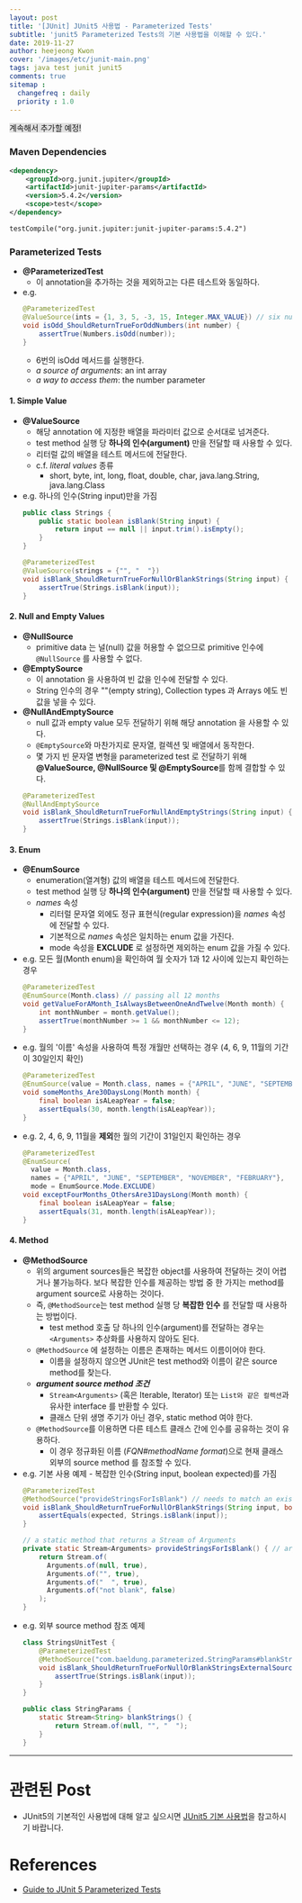 ```yaml
---
layout: post
title: '[JUnit] JUnit5 사용법 - Parameterized Tests'
subtitle: 'junit5 Parameterized Tests의 기본 사용법을 이해할 수 있다.'
date: 2019-11-27
author: heejeong Kwon
cover: '/images/etc/junit-main.png'
tags: java test junit junit5
comments: true
sitemap :
  changefreq : daily
  priority : 1.0
---
```


<span style="background-color: #e1e1e1">계속해서 추가할 예정!</span>  

### Maven Dependencies
```xml
<dependency>
    <groupId>org.junit.jupiter</groupId>
    <artifactId>junit-jupiter-params</artifactId>
    <version>5.4.2</version>
    <scope>test</scope>
</dependency>
```
```xml
testCompile("org.junit.jupiter:junit-jupiter-params:5.4.2")
```

### Parameterized Tests
- **@ParameterizedTest**
    - 이 annotation을 추가하는 것을 제외하고는 다른 테스트와 동일하다.
- e.g.
    ```java
    @ParameterizedTest
    @ValueSource(ints = {1, 3, 5, -3, 15, Integer.MAX_VALUE}) // six numbers
    void isOdd_ShouldReturnTrueForOddNumbers(int number) {
        assertTrue(Numbers.isOdd(number));
    }
    ```
    - 6번의 isOdd 메서드를 실행한다.
    - *a source of arguments*: an int array
    - *a way to access them*: the number parameter
    
#### 1. Simple Value
- **@ValueSource**
    - 해당 annotation 에 지정한 배열을 파라미터 값으로 순서대로 넘겨준다.
    - test method 실행 당 **하나의 인수(argument)** 만을 전달할 때 사용할 수 있다.
    - 리터럴 값의 배열을 테스트 메서드에 전달한다.
    - c.f. *literal values* 종류
        - short, byte, int, long, float, double, char, java.lang.String, java.lang.Class 
- e.g. 하나의 인수(String input)만을 가짐 
    ```java
    public class Strings {
        public static boolean isBlank(String input) {
            return input == null || input.trim().isEmpty();
        }
    }
    ```
    ```java
    @ParameterizedTest
    @ValueSource(strings = {"", "  "})
    void isBlank_ShouldReturnTrueForNullOrBlankStrings(String input) {
        assertTrue(Strings.isBlank(input));
    }
    ```
    
#### 2. Null and Empty Values
- **@NullSource**
    - primitive data 는 널(null) 값을 허용할 수 없으므로 primitive 인수에 `@NullSource` 를 사용할 수 없다.
- **@EmptySource**
    - 이 annotation 을 사용하여 빈 값을 인수에 전달할 수 있다. 
    - String 인수의 경우 ""(empty string), Collection types 과 Arrays 에도 빈 값을 넣을 수 있다. 
- **@NullAndEmptySource**
    - null 값과 empty value 모두 전달하기 위해 해당 annotation 을 사용할 수 있다. 
    - `@EmptySource`와 마찬가지로 문자열, 컬렉션 및 배열에서 동작한다.
    - 몇 가지 빈 문자열 변형을 parameterized test 로 전달하기 위해 **@ValueSource, @NullSource 및 @EmptySource**를 함께 결합할 수 있다.
    ```java
    @ParameterizedTest
    @NullAndEmptySource
    void isBlank_ShouldReturnTrueForNullAndEmptyStrings(String input) {
        assertTrue(Strings.isBlank(input));
    }
    ```
    
#### 3. Enum
- **@EnumSource**
    - enumeration(열겨형) 값의 배열을 테스트 메서드에 전달한다.
    - test method 실행 당 **하나의 인수(argument)** 만을 전달할 때 사용할 수 있다.
    - *names* 속성
        - 리터럴 문자열 외에도 정규 표현식(regular expression)을 *names* 속성에 전달할 수 있다.
        - 기본적으로 *names* 속성은 일치하는 enum 값을 가진다. 
        - mode 속성을 **EXCLUDE** 로 설정하면 제외하는 enum 값을 가질 수 있다. 
- e.g. 모든 월(Month enum)을 확인하여 월 숫자가 1과 12 사이에 있는지 확인하는 경우 
    ```java
    @ParameterizedTest
    @EnumSource(Month.class) // passing all 12 months
    void getValueForAMonth_IsAlwaysBetweenOneAndTwelve(Month month) {
        int monthNumber = month.getValue();
        assertTrue(monthNumber >= 1 && monthNumber <= 12);
    }
    ```
- e.g. 월의 '이름' 속성을 사용하여 특정 개월만 선택하는 경우 (4, 6, 9, 11월의 기간이 30일인지 확인)
    ```java
    @ParameterizedTest
    @EnumSource(value = Month.class, names = {"APRIL", "JUNE", "SEPTEMBER", "NOVEMBER"})
    void someMonths_Are30DaysLong(Month month) {
        final boolean isALeapYear = false;
        assertEquals(30, month.length(isALeapYear));
    }
    ```
- e.g. 2, 4, 6, 9, 11월을 **제외**한 월의 기간이 31일인지 확인하는 경우 
    ```java
    @ParameterizedTest
    @EnumSource(
      value = Month.class,
      names = {"APRIL", "JUNE", "SEPTEMBER", "NOVEMBER", "FEBRUARY"},
      mode = EnumSource.Mode.EXCLUDE)
    void exceptFourMonths_OthersAre31DaysLong(Month month) {
        final boolean isALeapYear = false;
        assertEquals(31, month.length(isALeapYear));
    }
    ```

#### 4. Method
- **@MethodSource**
    - 위의 argument sources들은 복잡한 object를 사용하여 전달하는 것이 어렵거나 불가능하다. 보다 복잡한 인수를 제공하는 방법 중 한 가지는 method를 argument source로 사용하는 것이다.
    - 즉, `@MethodSource`는 test method 실행 당 **복잡한 인수** 를 전달할 때 사용하는 방법이다.
        - test method 호출 당 하나의 인수(argument)를 전달하는 경우는 `<Arguments>` 추상화를 사용하지 않아도 된다. 
    - `@MethodSource` 에 설정하는 이름은 존재하는 메서드 이름이어야 한다.
        - 이름을 설정하지 않으면 JUnit은 test method와 이름이 같은 source method를 찾는다.
    - ***argument source method 조건***
        - `Stream<Arguments>` (혹은 Iterable, Iterator) 또는 `List와 같은 컬렉션`과 유사한 interface 를 반환할 수 있다.
        - 클래스 단위 생명 주기가 아닌 경우, static method 여야 한다.
    - `@MethodSource`를 이용하면 다른 테스트 클래스 간에 인수를 공유하는 것이 유용하다.
        - 이 경우 정규화된 이름 (*FQN#methodName format*)으로 현재 클래스 외부의 source method 를 참조할 수 있다.
- e.g. 기본 사용 예제 - 복잡한 인수(String input, boolean expected)를 가짐
    ```java
    @ParameterizedTest
    @MethodSource("provideStringsForIsBlank") // needs to match an existing method.
    void isBlank_ShouldReturnTrueForNullOrBlankStrings(String input, boolean expected) {
        assertEquals(expected, Strings.isBlank(input));
    }
    ```
    ```java
    // a static method that returns a Stream of Arguments
    private static Stream<Arguments> provideStringsForIsBlank() { // argument source method
        return Stream.of(
          Arguments.of(null, true),
          Arguments.of("", true),
          Arguments.of("  ", true),
          Arguments.of("not blank", false)
        );
    }
    ```
- e.g. 외부 source method 참조 예제 
    ```java
    class StringsUnitTest {
        @ParameterizedTest
        @MethodSource("com.baeldung.parameterized.StringParams#blankStrings") // 클래스 외부의 source method
        void isBlank_ShouldReturnTrueForNullOrBlankStringsExternalSource(String input) {
            assertTrue(Strings.isBlank(input));
        }
    }
    ``` 
    ```java
    public class StringParams {
        static Stream<String> blankStrings() {
            return Stream.of(null, "", "  ");
        }
    }
    ```

--- 

# 관련된 Post
- JUnit5의 기본적인 사용법에 대해 알고 싶으시면 [JUnit5 기본 사용법](https://gmlwjd9405.github.io/2019/11/26/junit5-guide-basic.html)을 참고하시기 바랍니다.


# References
- [Guide to JUnit 5 Parameterized Tests](https://www.baeldung.com/parameterized-tests-junit-5)

